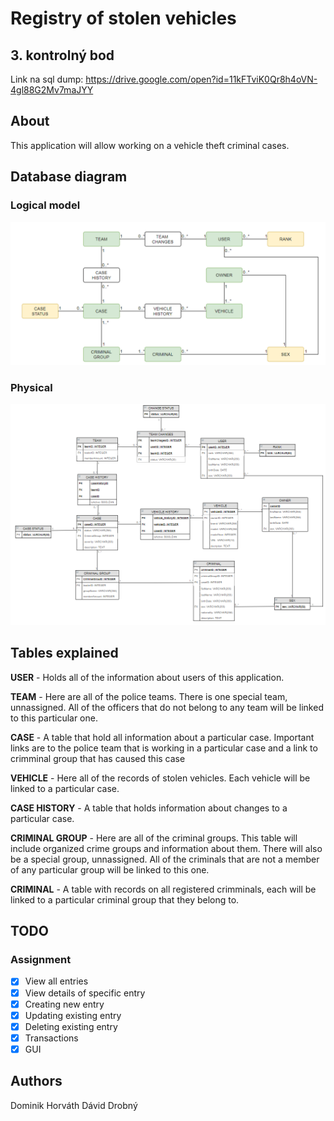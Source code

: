 # Registry of stolen vehicles
## 3. kontrolný bod
Link na sql dump: https://drive.google.com/open?id=11kFTviK0Qr8h4oVN-4gl88G2Mv7maJYY

## About
This application will allow working on a vehicle theft criminal cases.

## Database diagram
### Logical model
<img src="diagrams/logical.PNG" width="550">

### Physical
<img src="diagrams/physical.PNG" width="800">

## Tables explained
**USER** - Holds all of the information about users of this application.

**TEAM** - Here are all of the police teams. There is one special team, unnassigned. All of the officers that do not belong to any team will be linked to this particular one.

**CASE** - A table that hold all information about a particular case. Important links are to the police team that is working in a particular case and a link to crimminal group that has caused this case

**VEHICLE** - Here all of the records of stolen vehicles. Each vehicle will be linked to a particular case.

**CASE HISTORY** - A table that holds information about changes to a particular case. 

**CRIMINAL GROUP** - Here are all of the criminal groups. This table will include organized crime groups and information about them. There will also be a special group, unnassigned. All of the criminals that are not a member of any particular group will be linked to this one.

**CRIMINAL** - A table with records on all registered crimminals, each will be linked to a particular criminal 
group that they belong to.



## TODO
### Assignment

 - [x] View all entries
 - [x] View details of specific entry
 - [x] Creating new entry
 - [x]  Updating existing entry
 - [x] Deleting existing entry
 - [x] Transactions
 - [x] GUI

## Authors
Dominik Horváth
Dávid Drobný



